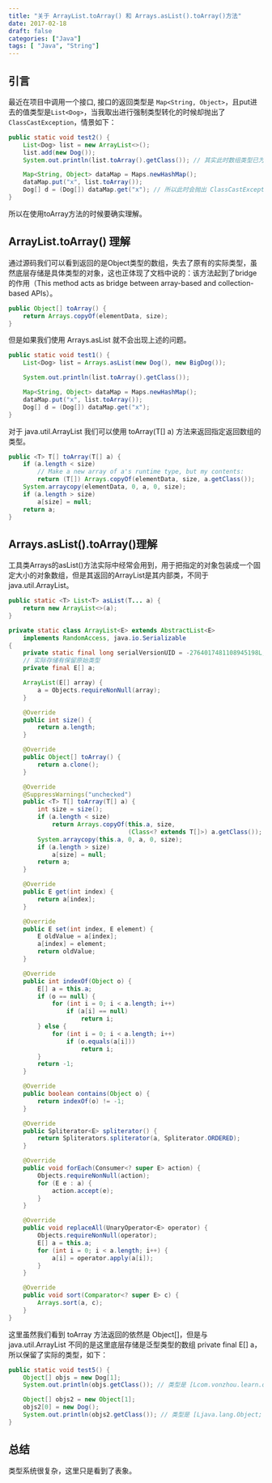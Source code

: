 ```yaml
---
title: "关于 ArrayList.toArray() 和 Arrays.asList().toArray()方法"
date: 2017-02-18
draft: false
categories: ["Java"]
tags: [ "Java", "String"]
---
```



## 引言

最近在项目中调用一个接口, 接口的返回类型是 `Map<String, Object>`，且put进去的值类型是`List<Dog>`，当我取出进行强制类型转化的时候却抛出了`ClassCastException`，情景如下：

```java
public static void test2() {
    List<Dog> list = new ArrayList<>();
    list.add(new Dog());
    System.out.println(list.toArray().getClass()); // 其实此时数组类型已为 [Ljava.lang.Object;

    Map<String, Object> dataMap = Maps.newHashMap();
    dataMap.put("x", list.toArray());
    Dog[] d = (Dog[]) dataMap.get("x"); // 所以此时会抛出 ClassCastException
}
```

所以在使用toArray方法的时候要确实理解。

## ArrayList.toArray() 理解

通过源码我们可以看到返回的是Object类型的数组，失去了原有的实际类型，虽然底层存储是具体类型的对象，这也正体现了文档中说的：该方法起到了bridge的作用（This method acts as bridge between array-based and collection-based APIs）。

```java
public Object[] toArray() {
    return Arrays.copyOf(elementData, size);
}
```

但是如果我们使用 Arrays.asList 就不会出现上述的问题。

```java
public static void test1() {
    List<Dog> list = Arrays.asList(new Dog(), new BigDog());

    System.out.println(list.toArray().getClass());

    Map<String, Object> dataMap = Maps.newHashMap();
    dataMap.put("x", list.toArray());
    Dog[] d = (Dog[]) dataMap.get("x");
}
```

对于 java.util.ArrayList 我们可以使用 toArray(T[] a) 方法来返回指定返回数组的类型。

```java
public <T> T[] toArray(T[] a) {
    if (a.length < size)
        // Make a new array of a's runtime type, but my contents:
        return (T[]) Arrays.copyOf(elementData, size, a.getClass());
    System.arraycopy(elementData, 0, a, 0, size);
    if (a.length > size)
        a[size] = null;
    return a;
}
```

## Arrays.asList().toArray()理解

工具类Arrays的asList()方法实际中经常会用到，用于把指定的对象包装成一个固定大小的对象数组，但是其返回的ArrayList是其内部类，不同于java.util.ArrayList。

```java
public static <T> List<T> asList(T... a) {
    return new ArrayList<>(a);
}

private static class ArrayList<E> extends AbstractList<E>
    implements RandomAccess, java.io.Serializable
{
    private static final long serialVersionUID = -2764017481108945198L;
    // 实际存储有保留原始类型
    private final E[] a;

    ArrayList(E[] array) {
        a = Objects.requireNonNull(array);
    }

    @Override
    public int size() {
        return a.length;
    }

    @Override
    public Object[] toArray() {
        return a.clone();
    }

    @Override
    @SuppressWarnings("unchecked")
    public <T> T[] toArray(T[] a) {
        int size = size();
        if (a.length < size)
            return Arrays.copyOf(this.a, size,
                                 (Class<? extends T[]>) a.getClass());
        System.arraycopy(this.a, 0, a, 0, size);
        if (a.length > size)
            a[size] = null;
        return a;
    }

    @Override
    public E get(int index) {
        return a[index];
    }

    @Override
    public E set(int index, E element) {
        E oldValue = a[index];
        a[index] = element;
        return oldValue;
    }

    @Override
    public int indexOf(Object o) {
        E[] a = this.a;
        if (o == null) {
            for (int i = 0; i < a.length; i++)
                if (a[i] == null)
                    return i;
        } else {
            for (int i = 0; i < a.length; i++)
                if (o.equals(a[i]))
                    return i;
        }
        return -1;
    }

    @Override
    public boolean contains(Object o) {
        return indexOf(o) != -1;
    }

    @Override
    public Spliterator<E> spliterator() {
        return Spliterators.spliterator(a, Spliterator.ORDERED);
    }

    @Override
    public void forEach(Consumer<? super E> action) {
        Objects.requireNonNull(action);
        for (E e : a) {
            action.accept(e);
        }
    }

    @Override
    public void replaceAll(UnaryOperator<E> operator) {
        Objects.requireNonNull(operator);
        E[] a = this.a;
        for (int i = 0; i < a.length; i++) {
            a[i] = operator.apply(a[i]);
        }
    }

    @Override
    public void sort(Comparator<? super E> c) {
        Arrays.sort(a, c);
    }
}
```

这里虽然我们看到 toArray 方法返回的依然是 Object[]，但是与 java.util.ArrayList 不同的是这里底层存储是泛型类型的数组 private final E[] a，所以保留了实际的类型，如下：

```java
public static void test5() {
    Object[] objs = new Dog[1];
    System.out.println(objs.getClass()); // 类型是 [Lcom.vonzhou.learn.other.ClassDemo$Dog

    Object[] objs2 = new Object[1];
    objs2[0] = new Dog();
    System.out.println(objs2.getClass()); // 类型是 [Ljava.lang.Object;
}
```

## 总结

类型系统很复杂，这里只是看到了表象。
